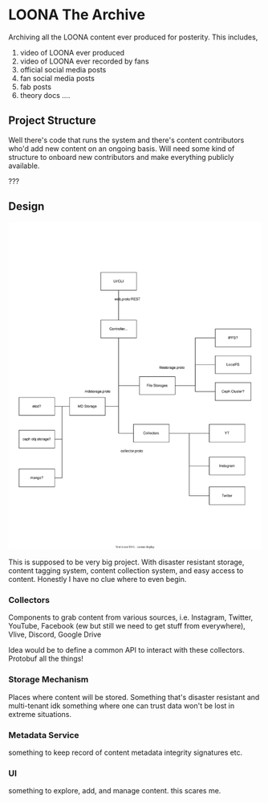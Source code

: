 # LOONA The Archive

Archiving all the LOONA content ever produced for posterity. This includes,

1. video of LOONA ever produced
2. video of LOONA ever recorded by fans
3. official social media posts
4. fan social media posts
5. fab posts
6. theory docs
....

## Project Structure

Well there's code that runs the system and there's content contributors who'd add new content on an ongoing basis. Will need some kind of structure to onboard new contributors and make everything publicly available.

???

## Design

![design-v0](design-v0.drawio.svg)

This is supposed to be very big project. With disaster resistant storage, content tagging system, content collection system, and easy access to content.
Honestly I have no clue where to even begin.

### Collectors

Components to grab content from various sources, i.e. Instagram, Twitter, YouTube, Facebook (ew but still we need to get stuff from everywhere), Vlive, Discord, Google Drive

Idea would be to define a common API to interact with these collectors. Protobuf all the things!

### Storage Mechanism

Places where content will be stored. Something that's disaster resistant and multi-tenant idk something where one can trust data won't be lost in extreme situations.


### Metadata Service

something to keep record of content metadata integrity signatures etc.

### UI

something to explore, add, and manage content. this scares me.
